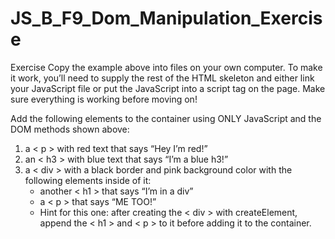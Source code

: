 # JS_B_F9_Dom_Manipulation_Exercise

Exercise
Copy the example above into files on your own computer. To make it work, you’ll need to supply the rest of the HTML skeleton and either link your JavaScript file or put the JavaScript into a script tag on the page. Make sure everything is working before moving on!

Add the following elements to the container using ONLY JavaScript and the DOM methods shown above:

1. a < p > with red text that says “Hey I’m red!”
2. an < h3 > with blue text that says “I’m a blue h3!”
3. a < div > with a black border and pink background color with the following elements inside of it:
    - another < h1 > that says “I’m in a div”
    - a < p > that says “ME TOO!”
    - Hint for this one: after creating the 
    < div > with createElement, append the 
    < h1 > and < p > to it before adding it to the container.